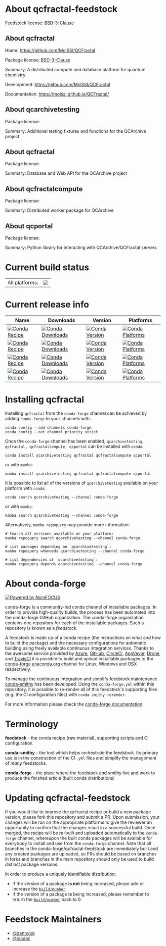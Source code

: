 About qcfractal-feedstock
=========================

Feedstock license: [BSD-3-Clause](https://github.com/conda-forge/qcfractal-feedstock/blob/main/LICENSE.txt)


About qcfractal
---------------

Home: https://github.com/MolSSI/QCFractal

Package license: [BSD-3-Clause](https://opensource.org/license/bsd-3-clause/)

Summary: A distributed compute and database platform for quantum chemistry.

Development: https://github.com/MolSSI/QCFractal

Documentation: https://molssi.github.io/QCFractal/

About qcarchivetesting
----------------------



Package license: 

Summary: Additional testing fixtures and functions for the QCArchive project

About qcfractal
---------------



Package license: 

Summary: Database and Web API for the QCArchive project

About qcfractalcompute
----------------------



Package license: 

Summary: Distributed worker package for QCArchive

About qcportal
--------------



Package license: 

Summary: Python library for interacting with QCArchive/QCFractal servers

Current build status
====================


<table><tr><td>All platforms:</td>
    <td>
      <a href="https://dev.azure.com/conda-forge/feedstock-builds/_build/latest?definitionId=6225&branchName=main">
        <img src="https://dev.azure.com/conda-forge/feedstock-builds/_apis/build/status/qcfractal-feedstock?branchName=main">
      </a>
    </td>
  </tr>
</table>

Current release info
====================

| Name | Downloads | Version | Platforms |
| --- | --- | --- | --- |
| [![Conda Recipe](https://img.shields.io/badge/recipe-qcarchivetesting-green.svg)](https://anaconda.org/conda-forge/qcarchivetesting) | [![Conda Downloads](https://img.shields.io/conda/dn/conda-forge/qcarchivetesting.svg)](https://anaconda.org/conda-forge/qcarchivetesting) | [![Conda Version](https://img.shields.io/conda/vn/conda-forge/qcarchivetesting.svg)](https://anaconda.org/conda-forge/qcarchivetesting) | [![Conda Platforms](https://img.shields.io/conda/pn/conda-forge/qcarchivetesting.svg)](https://anaconda.org/conda-forge/qcarchivetesting) |
| [![Conda Recipe](https://img.shields.io/badge/recipe-qcfractal-green.svg)](https://anaconda.org/conda-forge/qcfractal) | [![Conda Downloads](https://img.shields.io/conda/dn/conda-forge/qcfractal.svg)](https://anaconda.org/conda-forge/qcfractal) | [![Conda Version](https://img.shields.io/conda/vn/conda-forge/qcfractal.svg)](https://anaconda.org/conda-forge/qcfractal) | [![Conda Platforms](https://img.shields.io/conda/pn/conda-forge/qcfractal.svg)](https://anaconda.org/conda-forge/qcfractal) |
| [![Conda Recipe](https://img.shields.io/badge/recipe-qcfractalcompute-green.svg)](https://anaconda.org/conda-forge/qcfractalcompute) | [![Conda Downloads](https://img.shields.io/conda/dn/conda-forge/qcfractalcompute.svg)](https://anaconda.org/conda-forge/qcfractalcompute) | [![Conda Version](https://img.shields.io/conda/vn/conda-forge/qcfractalcompute.svg)](https://anaconda.org/conda-forge/qcfractalcompute) | [![Conda Platforms](https://img.shields.io/conda/pn/conda-forge/qcfractalcompute.svg)](https://anaconda.org/conda-forge/qcfractalcompute) |
| [![Conda Recipe](https://img.shields.io/badge/recipe-qcportal-green.svg)](https://anaconda.org/conda-forge/qcportal) | [![Conda Downloads](https://img.shields.io/conda/dn/conda-forge/qcportal.svg)](https://anaconda.org/conda-forge/qcportal) | [![Conda Version](https://img.shields.io/conda/vn/conda-forge/qcportal.svg)](https://anaconda.org/conda-forge/qcportal) | [![Conda Platforms](https://img.shields.io/conda/pn/conda-forge/qcportal.svg)](https://anaconda.org/conda-forge/qcportal) |

Installing qcfractal
====================

Installing `qcfractal` from the `conda-forge` channel can be achieved by adding `conda-forge` to your channels with:

```
conda config --add channels conda-forge
conda config --set channel_priority strict
```

Once the `conda-forge` channel has been enabled, `qcarchivetesting, qcfractal, qcfractalcompute, qcportal` can be installed with `conda`:

```
conda install qcarchivetesting qcfractal qcfractalcompute qcportal
```

or with `mamba`:

```
mamba install qcarchivetesting qcfractal qcfractalcompute qcportal
```

It is possible to list all of the versions of `qcarchivetesting` available on your platform with `conda`:

```
conda search qcarchivetesting --channel conda-forge
```

or with `mamba`:

```
mamba search qcarchivetesting --channel conda-forge
```

Alternatively, `mamba repoquery` may provide more information:

```
# Search all versions available on your platform:
mamba repoquery search qcarchivetesting --channel conda-forge

# List packages depending on `qcarchivetesting`:
mamba repoquery whoneeds qcarchivetesting --channel conda-forge

# List dependencies of `qcarchivetesting`:
mamba repoquery depends qcarchivetesting --channel conda-forge
```


About conda-forge
=================

[![Powered by
NumFOCUS](https://img.shields.io/badge/powered%20by-NumFOCUS-orange.svg?style=flat&colorA=E1523D&colorB=007D8A)](https://numfocus.org)

conda-forge is a community-led conda channel of installable packages.
In order to provide high-quality builds, the process has been automated into the
conda-forge GitHub organization. The conda-forge organization contains one repository
for each of the installable packages. Such a repository is known as a *feedstock*.

A feedstock is made up of a conda recipe (the instructions on what and how to build
the package) and the necessary configurations for automatic building using freely
available continuous integration services. Thanks to the awesome service provided by
[Azure](https://azure.microsoft.com/en-us/services/devops/), [GitHub](https://github.com/),
[CircleCI](https://circleci.com/), [AppVeyor](https://www.appveyor.com/),
[Drone](https://cloud.drone.io/welcome), and [TravisCI](https://travis-ci.com/)
it is possible to build and upload installable packages to the
[conda-forge](https://anaconda.org/conda-forge) [anaconda.org](https://anaconda.org/)
channel for Linux, Windows and OSX respectively.

To manage the continuous integration and simplify feedstock maintenance
[conda-smithy](https://github.com/conda-forge/conda-smithy) has been developed.
Using the ``conda-forge.yml`` within this repository, it is possible to re-render all of
this feedstock's supporting files (e.g. the CI configuration files) with ``conda smithy rerender``.

For more information please check the [conda-forge documentation](https://conda-forge.org/docs/).

Terminology
===========

**feedstock** - the conda recipe (raw material), supporting scripts and CI configuration.

**conda-smithy** - the tool which helps orchestrate the feedstock.
                   Its primary use is in the construction of the CI ``.yml`` files
                   and simplify the management of *many* feedstocks.

**conda-forge** - the place where the feedstock and smithy live and work to
                  produce the finished article (built conda distributions)


Updating qcfractal-feedstock
============================

If you would like to improve the qcfractal recipe or build a new
package version, please fork this repository and submit a PR. Upon submission,
your changes will be run on the appropriate platforms to give the reviewer an
opportunity to confirm that the changes result in a successful build. Once
merged, the recipe will be re-built and uploaded automatically to the
`conda-forge` channel, whereupon the built conda packages will be available for
everybody to install and use from the `conda-forge` channel.
Note that all branches in the conda-forge/qcfractal-feedstock are
immediately built and any created packages are uploaded, so PRs should be based
on branches in forks and branches in the main repository should only be used to
build distinct package versions.

In order to produce a uniquely identifiable distribution:
 * If the version of a package **is not** being increased, please add or increase
   the [``build/number``](https://docs.conda.io/projects/conda-build/en/latest/resources/define-metadata.html#build-number-and-string).
 * If the version of a package **is** being increased, please remember to return
   the [``build/number``](https://docs.conda.io/projects/conda-build/en/latest/resources/define-metadata.html#build-number-and-string)
   back to 0.

Feedstock Maintainers
=====================

* [@bennybp](https://github.com/bennybp/)
* [@lnaden](https://github.com/lnaden/)

